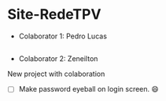 # Site-RedeTPV

- Colaborator 1: Pedro Lucas
##
- Colaborator 2: Zeneilton

New project with colaboration

- [ ] Make password eyeball on login screen. 😄

